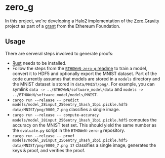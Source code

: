 # zero_g

In this project, we're developing a Halo2 implementation of the [Zero Gravity](https://hackmd.io/nCoxJCMlTqOr41_r1W4S9g?view) project as part of a [grant](https://hackmd.io/@guard/BJ4UPK-fn) from the Ethereum Foundation.

## Usage

There are serveral steps involved to generate proofs:
- [Rust](https://www.rust-lang.org/tools/install) needs to be installed.
- Follow the steps from the [`BTHOWeN-zero-g` readme](https://github.com/zkp-gravity/BTHOWeN-zero-g/blob/master/README.md) to train a model, convert it to HDF5 and optionally export the MNIST dataset. Part of the code currently assumes that models are stored in a `models` directory and the MNIST dataset is stored in `data/MNIST/png/`. For example, you can symlink `data -> ../BTHOWeN/software_model/data` and `models -> ../BTHOWeN/software_model/models/MNIST`.
- `cargo run --release -- predict models/model_28input_256entry_1hash_1bpi.pickle.hdf5 data/MNIST/png/0000_7.png` classifies a single image.
- `cargo run --release -- compute-accuracy models/model_28input_256entry_1hash_1bpi.pickle.hdf5` computes the accuracy on the MNIST test set. This should yield the same number as the `evaluate.py` script in the `BTHOWeN-zero-g` repository.
- `cargo run --release -- proof models/model_28input_256entry_1hash_1bpi.pickle.hdf5 data/MNIST/png/0000_7.png 17` classifies a single image, generates the keys & proof, and verifies the proof.
